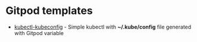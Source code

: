 # Gitpod templates

- [kubectl-kubeconfig](https://github.com/ovhcloud-devrel/gitpod-templates/tree/main/kubectl-kubeconfig) - Simple kubectl with **~/.kube/config** file generated with Gitpod variable
